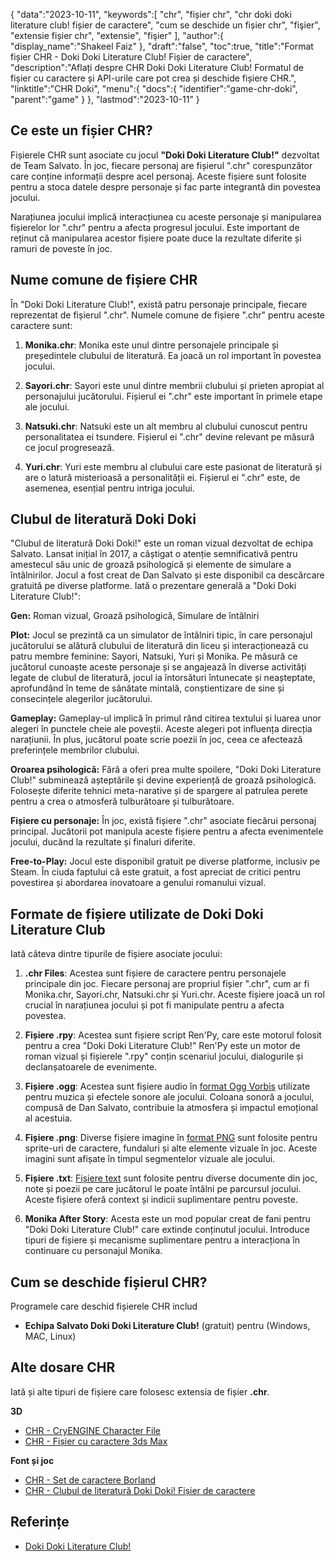 {
"data":"2023-10-11",
   "keywords":[
"chr",
"fișier chr",
"chr doki doki literature club! fișier de caractere",
"cum se deschide un fișier chr",
"fişier",
"extensie fișier chr",
"extensie",
"fişier"
],
   "author":{
"display_name":"Shakeel Faiz"
},
"draft":"false",
"toc":true,
"title":"Format fișier CHR - Doki Doki Literature Club! Fișier de caractere",
   "description":"Aflați despre CHR Doki Doki Literature Club! Formatul de fișier cu caractere și API-urile care pot crea și deschide fișiere CHR.",
"linktitle":"CHR Doki",
   "menu":{
      "docs":{
         "identifier":"game-chr-doki",
         "parent":"game"
}
},
"lastmod":"2023-10-11"
}

## Ce este un fișier CHR?

Fișierele CHR sunt asociate cu jocul **"Doki Doki Literature Club!"** dezvoltat de Team Salvato. În joc, fiecare personaj are fișierul ".chr" corespunzător care conține informații despre acel personaj. Aceste fișiere sunt folosite pentru a stoca datele despre personaje și fac parte integrantă din povestea jocului.

Narațiunea jocului implică interacțiunea cu aceste personaje și manipularea fișierelor lor ".chr" pentru a afecta progresul jocului. Este important de reținut că manipularea acestor fișiere poate duce la rezultate diferite și ramuri de poveste în joc.

## Nume comune de fișiere CHR

În "Doki Doki Literature Club!", există patru personaje principale, fiecare reprezentat de fișierul ".chr". Numele comune de fișiere ".chr" pentru aceste caractere sunt:

1. **Monika.chr**: Monika este unul dintre personajele principale și președintele clubului de literatură. Ea joacă un rol important în povestea jocului.
    








2. **Sayori.chr**: Sayori este unul dintre membrii clubului și prieten apropiat al personajului jucătorului. Fișierul ei ".chr" este important în primele etape ale jocului.
    








3. **Natsuki.chr**: Natsuki este un alt membru al clubului cunoscut pentru personalitatea ei tsundere. Fișierul ei ".chr" devine relevant pe măsură ce jocul progresează.
    








4. **Yuri.chr**: Yuri este membru al clubului care este pasionat de literatură și are o latură misterioasă a personalității ei. Fișierul ei ".chr" este, de asemenea, esențial pentru intriga jocului.

## Clubul de literatură Doki Doki

"Clubul de literatură Doki Doki!" este un roman vizual dezvoltat de echipa Salvato. Lansat inițial în 2017, a câștigat o atenție semnificativă pentru amestecul său unic de groază psihologică și elemente de simulare a întâlnirilor. Jocul a fost creat de Dan Salvato și este disponibil ca descărcare gratuită pe diverse platforme. Iată o prezentare generală a "Doki Doki Literature Club!":

**Gen:** Roman vizual, Groază psihologică, Simulare de întâlniri

**Plot:** Jocul se prezintă ca un simulator de întâlniri tipic, în care personajul jucătorului se alătură clubului de literatură din liceu și interacționează cu patru membre feminine: Sayori, Natsuki, Yuri și Monika. Pe măsură ce jucătorul cunoaște aceste personaje și se angajează în diverse activități legate de clubul de literatură, jocul ia întorsături întunecate și neașteptate, aprofundând în teme de sănătate mintală, conștientizare de sine și consecințele alegerilor jucătorului.

**Gameplay:** Gameplay-ul implică în primul rând citirea textului și luarea unor alegeri în punctele cheie ale poveștii. Aceste alegeri pot influența direcția narațiunii. În plus, jucătorul poate scrie poezii în joc, ceea ce afectează preferințele membrilor clubului.

**Oroarea psihologică:** Fără a oferi prea multe spoilere, "Doki Doki Literature Club!" subminează așteptările și devine experiență de groază psihologică. Folosește diferite tehnici meta-narative și de spargere al patrulea perete pentru a crea o atmosferă tulburătoare și tulburătoare.

**Fișiere cu personaje:** În joc, există fișiere ".chr" asociate fiecărui personaj principal. Jucătorii pot manipula aceste fișiere pentru a afecta evenimentele jocului, ducând la rezultate și finaluri diferite.

**Free-to-Play:** Jocul este disponibil gratuit pe diverse platforme, inclusiv pe Steam. În ciuda faptului că este gratuit, a fost apreciat de critici pentru povestirea și abordarea inovatoare a genului romanului vizual.

## Formate de fișiere utilizate de Doki Doki Literature Club

Iată câteva dintre tipurile de fișiere asociate jocului:

1. **.chr Files**: Acestea sunt fișiere de caractere pentru personajele principale din joc. Fiecare personaj are propriul fișier ".chr", cum ar fi Monika.chr, Sayori.chr, Natsuki.chr și Yuri.chr. Aceste fișiere joacă un rol crucial în narațiunea jocului și pot fi manipulate pentru a afecta povestea.
    








2. **Fișiere .rpy**: Acestea sunt fișiere script Ren'Py, care este motorul folosit pentru a crea "Doki Doki Literature Club!" Ren'Py este un motor de roman vizual și fișierele ".rpy" conțin scenariul jocului, dialogurile și declanșatoarele de evenimente.
    








3. **Fișiere .ogg**: Acestea sunt fișiere audio în [format Ogg Vorbis](/ro/audio/ogg/) utilizate pentru muzica și efectele sonore ale jocului. Coloana sonoră a jocului, compusă de Dan Salvato, contribuie la atmosfera și impactul emoțional al acestuia.
    








4. **Fișiere .png**: Diverse fișiere imagine în [format PNG](/ro/image/png/) sunt folosite pentru sprite-uri de caractere, fundaluri și alte elemente vizuale în joc. Aceste imagini sunt afișate în timpul segmentelor vizuale ale jocului.
    








5. **Fișiere .txt**: [Fișiere text](/ro/word-processing/txt/) sunt folosite pentru diverse documente din joc, note și poezii pe care jucătorul le poate întâlni pe parcursul jocului. Aceste fișiere oferă context și indicii suplimentare pentru poveste.
    








6. **Monika After Story**: Acesta este un mod popular creat de fani pentru "Doki Doki Literature Club!" care extinde conținutul jocului. Introduce tipuri de fișiere și mecanisme suplimentare pentru a interacționa în continuare cu personajul Monika.

## Cum se deschide fișierul CHR?

Programele care deschid fișierele CHR includ

- **Echipa Salvato Doki Doki Literature Club!** (gratuit) pentru (Windows, MAC, Linux)

## Alte dosare CHR

Iată și alte tipuri de fișiere care folosesc extensia de fișier **.chr**.

**3D**
- [CHR - CryENGINE Character File](/ro/3d/chr-cryengine/)
- [CHR - Fișier cu caractere 3ds Max](/ro/3d/chr-3ds/)

**Font și joc**
- [CHR - Set de caractere Borland](/ro/font/chr/)
- [CHR - Clubul de literatură Doki Doki! Fișier de caractere](/ro/game/chr-doki/)

## Referințe
* [Doki Doki Literature Club!](https://en.wikipedia.org/wiki/Doki_Doki_Literature_Club!)


